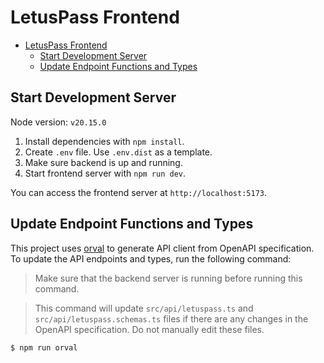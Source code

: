 # LetusPass Frontend

- [LetusPass Frontend](#letuspass-frontend)
  - [Start Development Server](#start-development-server)
  - [Update Endpoint Functions and Types](#update-endpoint-functions-and-types)

## Start Development Server

Node version: `v20.15.0`

1. Install dependencies with `npm install`.
2. Create `.env` file. Use `.env.dist` as a template.
3. Make sure backend is up and running.
4. Start frontend server with `npm run dev`.

You can access the frontend server at `http://localhost:5173`.

## Update Endpoint Functions and Types

This project uses [orval](https://github.com/orval-labs/orval) to generate API client from OpenAPI
specification. To update the API endpoints and types, run the following command:

> Make sure that the backend server is running before running this command.

> This command will update `src/api/letuspass.ts` and `src/api/letuspass.schemas.ts` files if there
> are any changes in the OpenAPI specification. Do not manually edit these files.

```console
$ npm run orval
```

